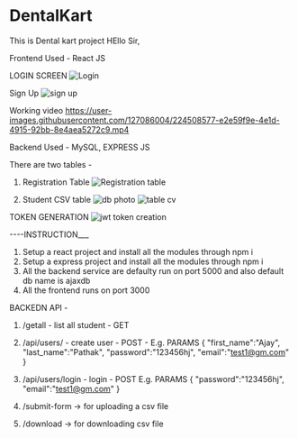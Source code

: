 # DentalKart
This is Dental kart project
HEllo Sir, 

Frontend Used - React JS

LOGIN SCREEN
![Login](https://user-images.githubusercontent.com/127086004/224508489-022d694a-d971-44ed-a52a-011307b19a11.JPG)

Sign Up
![sign up](https://user-images.githubusercontent.com/127086004/224508497-b6230f28-9fd0-4ed9-9660-c7cd81f917bc.JPG)

Working video
https://user-images.githubusercontent.com/127086004/224508577-e2e59f9e-4e1d-4915-92bb-8e4aea5272c9.mp4




Backend Used - MySQL, EXPRESS JS

There are two tables - 

1. Registration Table
![Registration table](https://user-images.githubusercontent.com/127086004/224508626-531f5042-593e-4863-bfc4-e55ec527b575.JPG)

2. Student CSV table
![db photo](https://user-images.githubusercontent.com/127086004/224508646-d8f5383a-e53f-4455-8d18-4dd93d3a6d6a.JPG)
![table cv](https://user-images.githubusercontent.com/127086004/224508683-a7209293-f7fc-4410-b9c6-fdab2a6a003e.JPG)


TOKEN GENERATION 
![jwt token creation](https://user-images.githubusercontent.com/127086004/224508673-a37a194a-e433-4aa4-a70d-7824d2fe4c33.JPG)


----INSTRUCTION___

1. Setup a react project and install all the modules through npm i
2. Setup a express project and install all the modules through npm i
3. All the backend service are defaulty run on port 5000 and also default db name is ajaxdb
4. All the frontend runs on port 3000

BACKEDN API - 
1. /getall  - list all student - GET
2. /api/users/ - create user - POST - 
    E.g.  PARAMS {
            "first_name":"Ajay",
            "last_name":"Pathak",
            "password":"123456hj",
            "email":"test1@gm.com"
          }
3. /api/users/login - login - POST
     E.g.  PARAMS {
            "password":"123456hj",
            "email":"test1@gm.com"
   }

4. /submit-form -> for uploading a csv file
5. /download -> for downloading csv file

